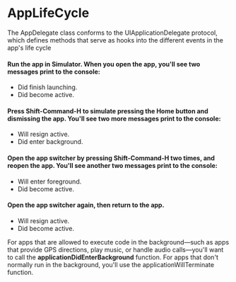 # AppLifeCycle
The AppDelegate class conforms to the UIApplicationDelegate protocol, which defines methods that serve as hooks into the different events in the app's life cycle

#### Run the app in Simulator. When you open the app, you'll see two messages print to the console:
- Did finish launching.
- Did become active.
      
#### Press Shift-Command-H to simulate pressing the Home button and dismissing the app. You'll see two more messages print to the console:
- Will resign active.
- Did enter background.
      
#### Open the app switcher by pressing Shift-Command-H two times, and reopen the app. You'll see another two messages print to the console:
- Will enter foreground.
- Did become active.
      
#### Open the app switcher again, then return to the app.
 - Will resign active.
 - Did become active.


For apps that are allowed to execute code in the background—such as apps that provide GPS directions, play music, or handle audio calls—you'll want to call the **applicationDidEnterBackground** function. For apps that don't normally run in the background, you'll use the applicationWillTerminate function.



